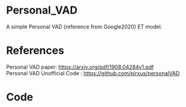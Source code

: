 # Personal_VAD
A simple Personal VAD (reference from Google2020) ET model.
  

# References

Personal VAD paper: https://arxiv.org/pdf/1908.04284v1.pdf  
Personal VAD Unofficial Code : https://github.com/pirxus/personalVAD

  
  
# Code

